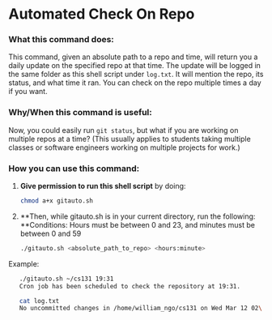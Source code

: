 # Automated Check On Repo

### What this command does:
This command, given an absolute path to a repo and time, will return you a daily update on the specified repo at that time. The update will be logged in the same folder as this shell script under `log.txt`. It will mention the repo, its status, and what time it ran. You can check on the repo multiple times a day if you want.

### Why/When this command is useful:
Now, you could easily run `git status`, but what if you are working on multiple repos at a time? (This usually applies to students taking multiple classes or software engineers working on multiple projects for work.)

### How you can use this command:

1. **Give permission to run this shell script** by doing:

   ```bash
   chmod a+x gitauto.sh

2. **Then, while gitauto.sh is in your current directory, run the following:
   **Conditions: Hours must be between 0 and 23, and minutes must be between 0 and 59
   
   ```bash
   ./gitauto.sh <absolute_path_to_repo> <hours:minute>

Example:
```bash
   ./gitauto.sh ~/cs131 19:31
   Cron job has been scheduled to check the repository at 19:31.

   cat log.txt
   No uncommitted changes in /home/william_ngo/cs131 on Wed Mar 12 02\:30:18 UTC 2025."
